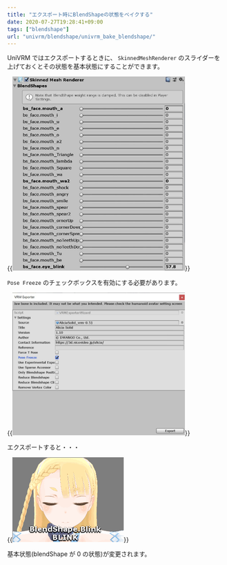 ```yaml
---
title: "エクスポート時にBlendShapeの状態をベイクする"
date: 2020-07-27T19:28:41+09:00
tags: ["blendshape"]
url: "univrm/blendshape/univrm_bake_blendshape/"
---
```


UniVRM ではエクスポートするときに、 `SkinnedMeshRenderer` のスライダーを上げておくとその状態を基本状態にすることができます。

{{<img width="400" src="images/vrm/blendshape_value.jpg" >}}

`Pose Freeze` のチェックボックスを有効にする必要があります。

{{<img width="400" src="images/vrm/check_freeze.jpg">}}

エクスポートすると・・・

{{<img src="images/vrm/bake_blink.gif">}}

基本状態(blendShape が 0 の状態)が変更されます。
